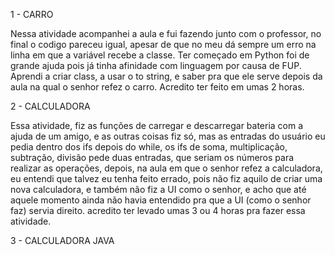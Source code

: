 1 - CARRO

Nessa atividade acompanhei a aula e fui fazendo junto com o professor, no final o codigo pareceu igual, apesar de que no meu dá sempre um erro na linha em que a variável recebe a classe.
Ter começado em Python foi de grande ajuda pois já tinha afinidade com linguagem por causa de FUP.
Aprendi a criar class, a usar o to string, e saber pra que ele serve depois da aula na qual o senhor refez o carro.
Acredito ter feito em umas 2 horas. 

2 - CALCULADORA

Essa atividade, fiz as funções de carregar e descarregar bateria com a ajuda de um amigo, e as outras coisas fiz só, mas as entradas do usuário eu pedia dentro dos ifs depois do while, os ifs de soma, multiplicação, subtração, divisão pede duas entradas, que seriam os números para realizar as operações, depois, na aula em que o senhor refez a calculadora, eu entendi que talvez eu tenha feito errado, pois não fiz aquilo de criar uma nova calculadora, e também não fiz a UI como o senhor, e acho que até aquele momento ainda não havia entendido pra que a UI (como o senhor faz) servia direito. acredito ter levado umas 3 ou 4 horas pra fazer essa atividade.

3 - CALCULADORA JAVA



